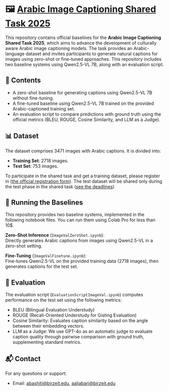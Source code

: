 
# 🖼️ [Arabic Image Captioning Shared Task 2025](https://sina.birzeit.edu/image_eval2025/index.html)

This repository contains official baselines for the **Arabic Image Captioning Shared Task 2025**, which aims to advance the development of culturally aware Arabic image captioning models. The task provides an Arabic-language dataset and invites participants to generate natural captions for images using zero-shot or fine-tuned approaches. This repository includes two baseline systems using Qwen2.5-VL 7B, along with an evaluation script.

## 📂 Contents

- A zero-shot baseline for generating captions using Qwen2.5-VL 7B without fine-tuning.
- A fine-tuned baseline using Qwen2.5-VL 7B trained on the provided Arabic-captioned training set.
- An evaluation script to compare predictions with ground truth using the official metrics (BLEU, ROUGE, Cosine Similarity, and LLM as a Judge).

## 📊 Dataset

The dataset comprises 3471 images with Arabic captions. It is divided into:

- **Training Set**: 2718 images. 
- **Test Set**: 753 images. 

To participate in the shared task and get a training dataset, please register in ([the official registration form](https://docs.google.com/forms/d/e/1FAIpQLSfBqpu8badMfm_IgsLqVGAfmWiXHS_56ntPsWMN77nbB1ENw/viewform)). The test dataset will be shared only during the test phase in the shared task ([see the deadlines](https://sina.birzeit.edu/image_eval2025/index.html))
 
## 🧪 Running the Baselines

This repository provides two baseline systems, implemented in the following notebook files. You can run them using Colab Pro for less than 10$.

 **Zero-Shot Inference** (`ImageValZeroShot.ipynb`):  
   Directly generates Arabic captions from images using Qwen2.5-VL in a zero-shot setting.

**Fine-Tuning** (`ImageValFinetune.ipynb`):  
   Fine-tunes Qwen2.5-VL on the provided training data (2718 images), then generates captions for the test set.

## 📏 Evaluation

The evaluation script (`EvaluationScriptImageVal.ipynb`) computes performance on the test set using the following metrics:

- BLEU (Bilingual Evaluation Understudy)
- ROUGE (Recall-Oriented Understudy for Gisting Evaluation)
- Cosine Similarity: Evaluates caption similarity based on the angle between their embedding vectors. 
- LLM as a Judge: We use GPT-4o as an automatic judge to evaluate caption quality through pairwise comparison with ground truth, supplementing standard     metrics.

  


## 📬 Contact

For any questions or support:

- Email: abashiti@birzeit.edu, aaljabari@birzeit.edu

